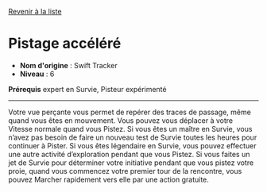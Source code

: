 [Revenir à la liste](..)

# Pistage accéléré

 * **Nom d'origine** : Swift Tracker
 * **Niveau** : 6


<p><strong>Prérequis</strong> expert en Survie, Pisteur expérimenté</p>
<hr>
<p>Votre vue perçante vous permet de repérer des traces de passage, même quand vous êtes en mouvement. Vous pouvez vous déplacer à votre Vitesse normale quand vous Pistez. Si vous êtes un maître en Survie, vous n’avez pas besoin de faire un nouveau test de Survie toutes les heures pour continuer à Pister. Si vous êtes légendaire en Survie, vous pouvez effectuer une autre activité d’exploration pendant que vous Pistez. Si vous faites un jet de Survie pour déterminer votre initiative pendant que vous pistez votre proie, quand vous commencez votre premier tour de la rencontre, vous pouvez Marcher rapidement vers elle par une action gratuite.</p>